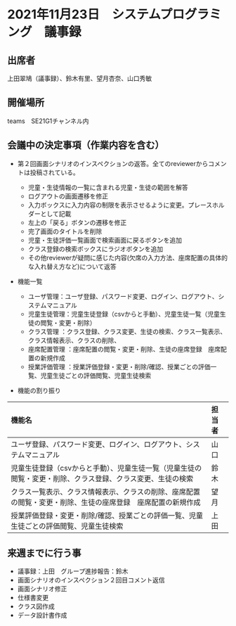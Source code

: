 # 2021年11月23日　システムプログラミング　議事録

## 出席者
上田翠鳩（議事録）、鈴木有里、望月杏奈、山口秀敏

## 開催場所
teams　SE21G1チャンネル内

## 会議中の決定事項（作業内容を含む）
 - 第２回画面シナリオのインスペクションの返答。全てのreviewerからコメントは投稿されている。
   - 児童・生徒情報の一覧に含まれる児童・生徒の範囲を解答
   - ログアウトの画面遷移を修正
   - 入力ボックスに入力内容の制限を表示させるように変更。プレースホルダーとして記載
   - 左上の「戻る」ボタンの遷移を修正
   - 完了画面のタイトルを削除
   - 児童・生徒評価一覧画面で検索画面に戻るボタンを追加
   - クラス登録の検索ボックスにラジオボタンを追加
   - その他reviewerが疑問に感じた内容(欠席の入力方法、座席配置の具体的な入れ替え方など)について返答
- 機能一覧
   - ユーザ管理：ユーザ登録、パスワード変更、ログイン、ログアウト、システムマニュアル
   - 児童生徒管理：児童生徒登録（csvからと手動）、児童生徒一覧（児童生徒の閲覧・変更・削除）
   - クラス管理 ：クラス登録、クラス変更、生徒の検索、クラス一覧表示、クラス情報表示、クラスの削除、
   - 座席配置管理 ：座席配置の閲覧・変更・削除、生徒の座席登録　座席配置の新規作成
   - 授業評価管理 ：授業評価登録・変更・削除/確認、授業ごとの評価一覧、児童生徒ごとの評価閲覧、児童生徒検索


 - 機能の割り振り<br>
 
|機能名|担当者|
|:--|:--|
|ユーザ登録、パスワード変更、ログイン、ログアウト、システムマニュアル|山口|
|児童生徒登録（csvからと手動）、児童生徒一覧（児童生徒の閲覧・変更・削除、クラス登録、クラス変更、生徒の検索|鈴木|
|クラス一覧表示、クラス情報表示、クラスの削除、座席配置の閲覧・変更・削除、生徒の座席登録　座席配置の新規作成|望月|
|授業評価登録・変更・削除/確認、授業ごとの評価一覧、児童生徒ごとの評価閲覧、児童生徒検索|上田|

## 来週までに行う事
 - 議事録：上田　グループ進捗報告：鈴木　
 - 画面シナリオのインスペクション２回目コメント返信
 - 画面シナリオ修正
 - 仕様書変更
 - クラス図作成
 - データ設計書作成